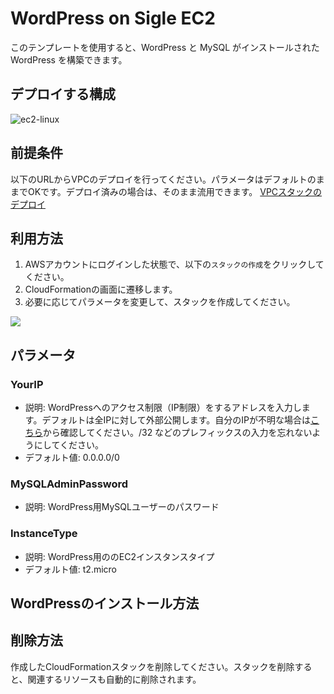 # WordPress on Sigle EC2

このテンプレートを使用すると、WordPress と MySQL がインストールされた WordPress を構築できます。

## デプロイする構成
![ec2-linux](https://github.com/mirakuuu/aws-deploy-factory/assets/159740576/983c0d97-f029-4c6c-b45a-5a5953624929)

## 前提条件

以下のURLからVPCのデプロイを行ってください。パラメータはデフォルトのままでOKです。デプロイ済みの場合は、そのまま流用できます。
[VPCスタックのデプロイ](https://github.com/mirakuuu/aws-deploy-factory/tree/main/00_vpc)

## 利用方法

1. AWSアカウントにログインした状態で、以下の`スタックの作成`をクリックしてください。
2. CloudFormationの画面に遷移します。
3. 必要に応じてパラメータを変更して、スタックを作成してください。

[<img src="https://github.com/mirakuuu/aws-deploy-factory/assets/159740576/c2d15fc9-8371-479b-94b0-4e433118e12e">](https://ap-northeast-1.console.aws.amazon.com/cloudformation/home?region=ap-northeast-1#/stacks/create?stackName=WordPressEC2Stack&templateURL=https://aws-deploy-factory-ap-northeast-1.s3.ap-northeast-1.amazonaws.com/00_vpc/vpc.yml)

## パラメータ

### YourIP

- 説明: WordPressへのアクセス制限（IP制限）をするアドレスを入力します。デフォルトは全IPに対して外部公開します。自分のIPが不明な場合は[こちら](https://www.cman.jp/network/support/go_access.cgi)から確認してください。/32 などのプレフィックスの入力を忘れないようにしてください。
- デフォルト値: 0.0.0.0/0

### MySQLAdminPassword

- 説明: WordPress用MySQLユーザーのパスワード

### InstanceType

- 説明: WordPress用ののEC2インスタンスタイプ
- デフォルト値: t2.micro

## WordPressのインストール方法



## 削除方法

作成したCloudFormationスタックを削除してください。スタックを削除すると、関連するリソースも自動的に削除されます。